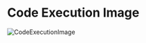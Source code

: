 # Code Execution Image
![CodeExecutionImage](https://user-images.githubusercontent.com/88384193/143060567-a178a123-1515-40ff-8e7e-7e616e9f461b.JPG)

